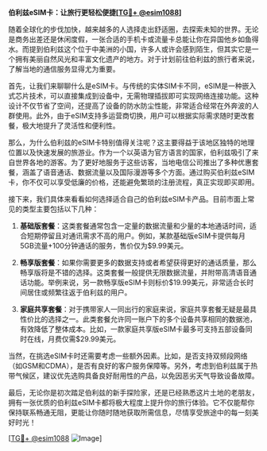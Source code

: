 **伯利兹eSIM卡：让旅行更轻松便捷[[TG💪+ @esim1088](https://t.me/s/esim1088)]**

随着全球化的步伐加快，越来越多的人选择走出舒适圈，去探索未知的世界。无论是商务出差还是休闲度假，一张合适的手机卡或流量卡总能让你在异国他乡如鱼得水。而提到伯利兹这个位于中美洲的小国，许多人或许会感到陌生，但其实它是一个拥有美丽自然风光和丰富文化遗产的地方。对于计划前往伯利兹的旅行者来说，了解当地的通信服务显得尤为重要。

首先，让我们来聊聊什么是eSIM卡。与传统的实体SIM卡不同，eSIM是一种嵌入式芯片技术，可以直接集成到设备中，无需物理插拔即可实现网络连接功能。这种设计不仅节省了空间，还提高了设备的防水防尘性能，非常适合经常在外奔波的人群使用。此外，由于eSIM支持多运营商切换，用户可以根据实际需求随时更改套餐，极大地提升了灵活性和便利性。

那么，为什么伯利兹的eSIM卡特别值得关注呢？这主要得益于该地区独特的地理位置以及快速发展的旅游业。作为一个以英语为官方语言的国家，伯利兹吸引了来自世界各地的游客。为了更好地服务于这些访客，当地电信公司推出了多种优惠套餐，涵盖了语音通话、数据流量以及国际漫游等多个方面。通过购买伯利兹eSIM卡，你不仅可以享受低廉的价格，还能避免繁琐的注册流程，真正实现即买即用。

接下来，我们具体来看看如何选择适合自己的伯利兹eSIM卡产品。目前市面上常见的类型主要包括以下几种：

1. **基础版套餐**：这类套餐通常包含一定量的数据流量和少量的本地通话时间，适合短期停留且对通讯需求不高的用户。例如，某款基础版eSIM卡提供每月5GB流量+100分钟通话的服务，售价仅为$9.99美元。

2. **畅享版套餐**：如果你需要更多的数据支持或者希望获得更好的通话质量，那么畅享版将是不错的选择。这类套餐一般提供无限数据流量，并附带高清语音通话功能。举例来说，另一款畅享版eSIM卡则标价$19.99美元，非常适合长时间居住或频繁往返于伯利兹的用户。

3. **家庭共享套餐**：对于携带家人一同出行的家庭来说，家庭共享套餐无疑是最具性价比的选择之一。此类套餐允许同一账户下的多个设备共享相同的数据池，有效降低了整体成本。比如，一款家庭共享版eSIM卡最多可支持五部设备同时在线，月费仅需$29.99美元。

当然，在挑选eSIM卡时还需要考虑一些额外因素。比如，是否支持双频段网络（如GSM和CDMA），是否有良好的客户服务保障等。另外，考虑到伯利兹属于热带气候区，建议优先选购具备良好耐用性的产品，以免因恶劣天气导致设备故障。

最后，无论你是初次踏足伯利兹的新手探险家，还是已经熟悉这片土地的老朋友，拥有一张优质的伯利兹eSIM卡都将极大程度上提升你的旅行体验。它不仅能帮你保持联系畅通无阻，更能让你随时随地获取所需信息，尽情享受旅途中的每一刻美好时光！

[[TG💪+ @esim1088](https://t.me/s/esim1088) ![Image](https://i.postimg.cc/4NQfJmqS/Snipaste-2025-05-13-00-14-12.png)]